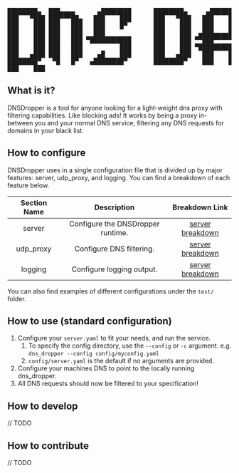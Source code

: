 <pre>
████████▄  ███▄▄▄▄      ▄████████      ████████▄     ▄████████  ▄██████▄     ▄███████▄    ▄███████▄    ▄████████    ▄████████
███   ▀███ ███▀▀▀██▄   ███    ███      ███   ▀███   ███    ███ ███    ███   ███    ███   ███    ███   ███    ███   ███    ███
███    ███ ███   ███   ███    █▀       ███    ███   ███    ███ ███    ███   ███    ███   ███    ███   ███    █▀    ███    ███
███    ███ ███   ███   ███             ███    ███  ▄███▄▄▄▄██▀ ███    ███   ███    ███   ███    ███  ▄███▄▄▄      ▄███▄▄▄▄██▀
███    ███ ███   ███ ▀███████████      ███    ███ ▀▀███▀▀▀▀▀   ███    ███ ▀█████████▀  ▀█████████▀  ▀▀███▀▀▀     ▀▀███▀▀▀▀▀   
███    ███ ███   ███          ███      ███    ███ ▀███████████ ███    ███   ███          ███          ███    █▄  ▀███████████
███   ▄███ ███   ███    ▄█    ███      ███   ▄███   ███    ███ ███    ███   ███          ███          ███    ███   ███    ███
████████▀   ▀█   █▀   ▄████████▀       ████████▀    ███    ███  ▀██████▀   ▄████▀       ▄████▀        ██████████   ███    ███
███    ███  
</pre>

## What is it?
DNSDropper is a tool for anyone looking for a light-weight dns proxy with filtering capabilities. Like blocking ads! It works by being a proxy in-between you and your normal DNS service, filtering any DNS requests for domains in your black list.

## How to configure
DNSDropper uses in a single configuration file that is divided up by major features: server, udp_proxy, and logging. You can find a breakdown of each feature below.

| Section Name |            Description            |                    Breakdown Link                    |
|:------------:|:---------------------------------:|:----------------------------------------------------:|
|    server    | Configure the DNSDropper runtime. |  [server breakdown](docs/config.section.server.md)   |
|  udp_proxy   |     Configure DNS filtering.      | [server breakdown](docs/config.section.udp_proxy.md) |
|   logging    |     Configure logging output.     |  [server breakdown](docs/config.section.logging.md)  |

You can also find examples of different configurations under the ```test/``` folder.


## How to use (standard configuration)
1. Configure your ```server.yaml``` to fit your needs, and run the service.
   1. To specify the config directory, use the ```--config``` or ```-c``` argument. e.g. ```dns_dropper --config config/myconfig.yaml```
   2. ```config/server.yaml``` is the default if no arguments are provided.
2. Configure your machines DNS to point to the locally running dns_dropper.
3. All DNS requests should now be filtered to your specification!

## How to develop
// TODO

## How to contribute
// TODO


